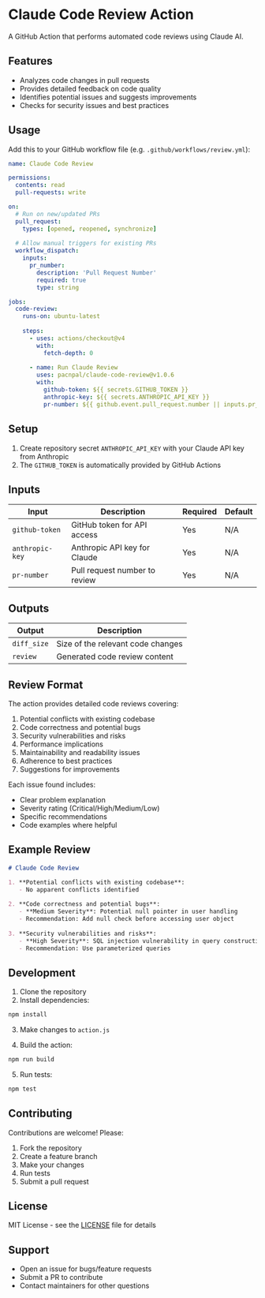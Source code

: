 # Claude Code Review Action

A GitHub Action that performs automated code reviews using Claude AI.

## Features
- Analyzes code changes in pull requests
- Provides detailed feedback on code quality
- Identifies potential issues and suggests improvements
- Checks for security issues and best practices

## Usage

Add this to your GitHub workflow file (e.g. `.github/workflows/review.yml`):

```yaml
name: Claude Code Review

permissions:
  contents: read
  pull-requests: write

on:
  # Run on new/updated PRs
  pull_request:
    types: [opened, reopened, synchronize]
  
  # Allow manual triggers for existing PRs
  workflow_dispatch:
    inputs:
      pr_number:
        description: 'Pull Request Number'
        required: true
        type: string

jobs:
  code-review:
    runs-on: ubuntu-latest
    
    steps:
      - uses: actions/checkout@v4
        with:
          fetch-depth: 0
          
      - name: Run Claude Review
        uses: pacnpal/claude-code-review@v1.0.6
        with:
          github-token: ${{ secrets.GITHUB_TOKEN }}
          anthropic-key: ${{ secrets.ANTHROPIC_API_KEY }}
          pr-number: ${{ github.event.pull_request.number || inputs.pr_number }}
```

## Setup

1. Create repository secret `ANTHROPIC_API_KEY` with your Claude API key from Anthropic
2. The `GITHUB_TOKEN` is automatically provided by GitHub Actions

## Inputs

| Input | Description | Required | Default |
|-------|-------------|----------|---------|
| `github-token` | GitHub token for API access | Yes | N/A |
| `anthropic-key` | Anthropic API key for Claude | Yes | N/A |
| `pr-number` | Pull request number to review | Yes | N/A |

## Outputs

| Output | Description |
|--------|-------------|
| `diff_size` | Size of the relevant code changes |
| `review` | Generated code review content |

## Review Format

The action provides detailed code reviews covering:

1. Potential conflicts with existing codebase
2. Code correctness and potential bugs  
3. Security vulnerabilities and risks
4. Performance implications
5. Maintainability and readability issues
6. Adherence to best practices
7. Suggestions for improvements

Each issue found includes:
- Clear problem explanation
- Severity rating (Critical/High/Medium/Low)
- Specific recommendations
- Code examples where helpful

## Example Review

```markdown
# Claude Code Review

1. **Potential conflicts with existing codebase**:
   - No apparent conflicts identified
   
2. **Code correctness and potential bugs**:
   - **Medium Severity**: Potential null pointer in user handling
   - Recommendation: Add null check before accessing user object
   
3. **Security vulnerabilities and risks**: 
   - **High Severity**: SQL injection vulnerability in query construction
   - Recommendation: Use parameterized queries
```

## Development

1. Clone the repository
2. Install dependencies:
```bash
npm install
```

3. Make changes to `action.js`

4. Build the action:
```bash
npm run build
```

5. Run tests:
```bash
npm test
```

## Contributing

Contributions are welcome! Please:

1. Fork the repository
2. Create a feature branch
3. Make your changes
4. Run tests
5. Submit a pull request

## License

MIT License - see the [LICENSE](LICENSE) file for details

## Support

- Open an issue for bugs/feature requests
- Submit a PR to contribute
- Contact maintainers for other questions

